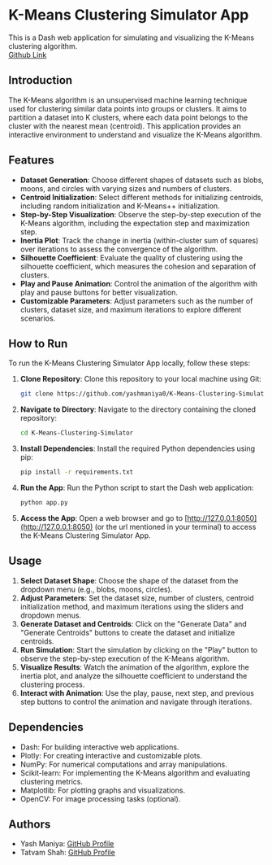 # K-Means Clustering Simulator App

This is a Dash web application for simulating and visualizing the K-Means clustering algorithm.\
[Github Link](https://github.com/yashmaniya0/K-Means-Clustering-Simulator)

## Introduction

The K-Means algorithm is an unsupervised machine learning technique used for clustering similar data points into groups or clusters. It aims to partition a dataset into K clusters, where each data point belongs to the cluster with the nearest mean (centroid). This application provides an interactive environment to understand and visualize the K-Means algorithm.

## Features

- **Dataset Generation**: Choose different shapes of datasets such as blobs, moons, and circles with varying sizes and numbers of clusters.
- **Centroid Initialization**: Select different methods for initializing centroids, including random initialization and K-Means++ initialization.
- **Step-by-Step Visualization**: Observe the step-by-step execution of the K-Means algorithm, including the expectation step and maximization step.
- **Inertia Plot**: Track the change in inertia (within-cluster sum of squares) over iterations to assess the convergence of the algorithm.
- **Silhouette Coefficient**: Evaluate the quality of clustering using the silhouette coefficient, which measures the cohesion and separation of clusters.
- **Play and Pause Animation**: Control the animation of the algorithm with play and pause buttons for better visualization.
- **Customizable Parameters**: Adjust parameters such as the number of clusters, dataset size, and maximum iterations to explore different scenarios.

## How to Run

To run the K-Means Clustering Simulator App locally, follow these steps:

1. **Clone Repository**: Clone this repository to your local machine using Git:

    ```bash
    git clone https://github.com/yashmaniya0/K-Means-Clustering-Simulator
    ```

2. **Navigate to Directory**: Navigate to the directory containing the cloned repository:

    ```bash
    cd K-Means-Clustering-Simulator
    ```

3. **Install Dependencies**: Install the required Python dependencies using pip:

    ```bash
    pip install -r requirements.txt
    ```

4. **Run the App**: Run the Python script to start the Dash web application:

    ```bash
    python app.py
    ```

5. **Access the App**: Open a web browser and go to [http://127.0.0.1:8050](http://127.0.0.1:8050) (or the url mentioned in your terminal) to access the K-Means Clustering Simulator App.

## Usage

1. **Select Dataset Shape**: Choose the shape of the dataset from the dropdown menu (e.g., blobs, moons, circles).
2. **Adjust Parameters**: Set the dataset size, number of clusters, centroid initialization method, and maximum iterations using the sliders and dropdown menus.
3. **Generate Dataset and Centroids**: Click on the "Generate Data" and "Generate Centroids" buttons to create the dataset and initialize centroids.
4. **Run Simulation**: Start the simulation by clicking on the "Play" button to observe the step-by-step execution of the K-Means algorithm.
5. **Visualize Results**: Watch the animation of the algorithm, explore the inertia plot, and analyze the silhouette coefficient to understand the clustering process.
6. **Interact with Animation**: Use the play, pause, next step, and previous step buttons to control the animation and navigate through iterations.

## Dependencies

- Dash: For building interactive web applications.
- Plotly: For creating interactive and customizable plots.
- NumPy: For numerical computations and array manipulations.
- Scikit-learn: For implementing the K-Means algorithm and evaluating clustering metrics.
- Matplotlib: For plotting graphs and visualizations.
- OpenCV: For image processing tasks (optional).

## Authors

- Yash Maniya: [GitHub Profile](https://github.com/yashmaniya0)
- Tatvam Shah: [GitHub Profile](https://github.com/TatvamShah)